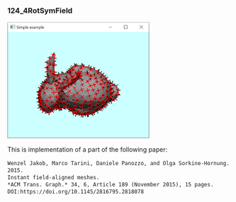### 124_4RotSymField
![](thumbnail.png)





This is implementation of a part of the following paper:

```
Wenzel Jakob, Marco Tarini, Daniele Panozzo, and Olga Sorkine-Hornung. 2015. 
Instant field-aligned meshes. 
*ACM Trans. Graph.* 34, 6, Article 189 (November 2015), 15 pages. DOI:https://doi.org/10.1145/2816795.2818078
```

